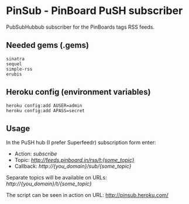 # PinSub - PinBoard PuSH subscriber

PubSubHubbub subscriber for the PinBoards tags RSS feeds.

## Needed gems (.gems)

    sinatra
    sequel
    simple-rss
    erubis

## Heroku config (environment variables)

    heroku config:add AUSER=admin
    heroku config:add APASS=secret

## Usage

In the PuSH hub (I prefer Superfeedr) subscription form enter:

* Action: *subscribe*
* Topic: *http://feeds.pinboard.in/rss/t:{some_topic}*
* Callback: *http://{you_domain}/sub/{some_topic}*

Separate topics will be available on URLs: *http://{you_domain}/t/{some_topic}*

The script can be seen in action on URL: http://pinsub.heroku.com/

